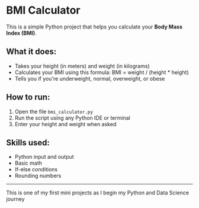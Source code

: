 
# BMI Calculator 

This is a simple Python project that helps you calculate your **Body Mass Index (BMI)**.

## What it does:
- Takes your height (in meters) and weight (in kilograms)
- Calculates your BMI using this formula:
  BMI = weight / (height * height)
- Tells you if you're underweight, normal, overweight, or obese


## How to run:
1. Open the file `bmi_calculator.py`
2. Run the script using any Python IDE or terminal
3. Enter your height and weight when asked

## Skills used:
- Python input and output
- Basic math
- If-else conditions
- Rounding numbers

---

This is one of my first mini projects as I begin my Python and Data Science journey 



